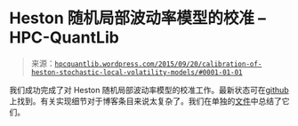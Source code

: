 <!--yml

category: 未分类

日期: 2024-05-17 23:30:10

-->

# Heston 随机局部波动率模型的校准 – HPC-QuantLib

> 来源：[`hpcquantlib.wordpress.com/2015/09/20/calibration-of-heston-stochastic-local-volatility-models/#0001-01-01`](https://hpcquantlib.wordpress.com/2015/09/20/calibration-of-heston-stochastic-local-volatility-models/#0001-01-01)

我们成功完成了对 Heston 随机局部波动率模型的校准工作。最新状态可在[github](https://github.com/jschnetm/quantlib/tree/slv)上找到。有关实现细节对于博客条目来说太复杂了。我们在单独的[文件](http://hpc-quantlib.de/src/slv.pdf)中总结了它们。
